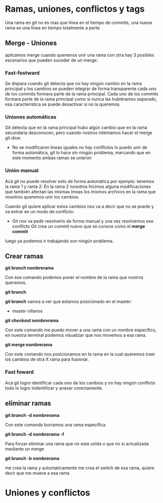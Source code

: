 # Ramas, uniones, conflictos y tags

Una rama en git no es mas que línea en el tiempo de commits, una nueva rama
es una línea en tiempo totalmente a parte.

## Merge - Uniones

aplicamos merge cuando queremos unir una rama con otra
hay 3 posibles escenarios que pueden suceder de un merge:

### Fast-fostward

Se dispara cuando git detecta que no hay ningún cambio en la rama principal y los cambios
se pueden integrar de forma transparente cada uno de los commits formara parte de la rama principal.
Cada uno de los commits formara parte de la rama principal como si nunca las hubiéramos separado, esa
característica se puede desactivar si no la queremos.

### Uniones automáticas

Git detecta que en la rama principal hubo algún cambio que en la rama secundaria desconocen, pero cuando nostros
intentamos hacer el merge git dice:

- No se modificaron lineas iguales no hay conflictos lo puedo unir de forma automática, git lo hace sin ningún problema, marcando
  que en este momento ambas ramas se unieron

### Unión manual

Acá git no puede resolver esto de forma automática por ejemplo:
tenemos la rama 1 y rama 2:
En la rama 2 nosotros hicimos alguna modificaciones que también afectan las mismas lineas los mismos archivos en la rama
que nosotros queremos unir los cambios.

Cuando git quiere aplicar estos cambios nos va a decir que no se puede y va entrar en un modo de conflicto:

- Git nos va pedir resolverlo de forma manual y una vez resolvemos ese conflicto Git crea un commit nuevo que se conoce como el
  **merge commit**

luego ya podemos ir trabajando son ningún problema.

## Crear ramas

**git branch nombrerama**

Con ese comando podemos poner el nombre de la rama que nostros queramos.

**git branch**

**git branch** vamos a ver que estamos posicionado en el master:

- master
  villanos

**git checkout nombrerama**

Con este comando me puedo mover a una rama con un nombre específico, en nuestra terminal podemos
visualizar que nos movemos a esa rama.

**git merge nombrerama**

Con este comando nos posicionamos en la rama en la cual queremos traer los cambios de otra X rama para fusionar.

### Fast foward

Acá git logro identificar cada uno de los cambios y no hay ningún conflicto todo lo logro indentificar y anexar corectamente.

## eliminar ramas

**git branch -d nombrerama**

Con este comando borramos una rama específica

**git branch -d nombrerama -f**

Para forzar eliminar una rama que no esta unida o que no si actualizada mediante un merge

**git branch -b nombrerama**

me crea la rama y automaticamente me crea el switch de esa rama, quiere decir que me mueve a esa rama

# Uniones y conflictos
